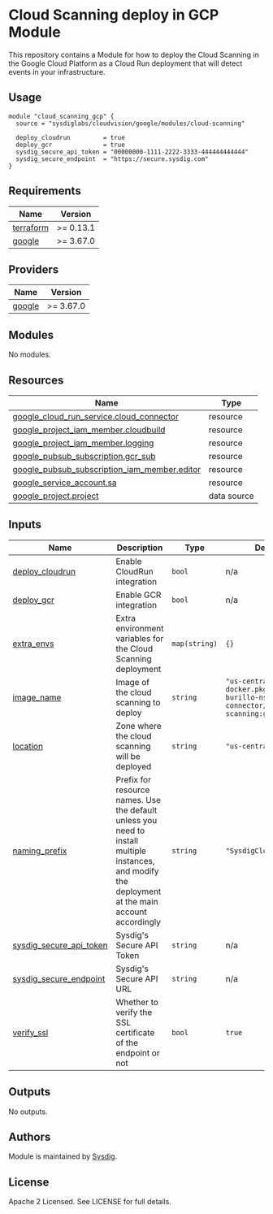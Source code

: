 # Cloud Scanning deploy in GCP Module

This repository contains a Module for how to deploy the Cloud Scanning in the Google Cloud Platform as a Cloud Run
deployment that will detect events in your infrastructure.

## Usage

```hcl
module "cloud_scanning_gcp" {
  source = "sysdiglabs/cloudvision/google/modules/cloud-scanning"

  deploy_cloudrun         = true
  deploy_gcr              = true
  sysdig_secure_api_token = "00000000-1111-2222-3333-444444444444"
  sysdig_secure_endpoint  = "https://secure.sysdig.com"
}
```

<!-- BEGINNING OF PRE-COMMIT-TERRAFORM DOCS HOOK -->
## Requirements

| Name | Version |
|------|---------|
| <a name="requirement_terraform"></a> [terraform](#requirement\_terraform) | >= 0.13.1 |
| <a name="requirement_google"></a> [google](#requirement\_google) | >= 3.67.0 |

## Providers

| Name | Version |
|------|---------|
| <a name="provider_google"></a> [google](#provider\_google) | >= 3.67.0 |

## Modules

No modules.

## Resources

| Name | Type |
|------|------|
| [google_cloud_run_service.cloud_connector](https://registry.terraform.io/providers/hashicorp/google/latest/docs/resources/cloud_run_service) | resource |
| [google_project_iam_member.cloudbuild](https://registry.terraform.io/providers/hashicorp/google/latest/docs/resources/project_iam_member) | resource |
| [google_project_iam_member.logging](https://registry.terraform.io/providers/hashicorp/google/latest/docs/resources/project_iam_member) | resource |
| [google_pubsub_subscription.gcr_sub](https://registry.terraform.io/providers/hashicorp/google/latest/docs/resources/pubsub_subscription) | resource |
| [google_pubsub_subscription_iam_member.editor](https://registry.terraform.io/providers/hashicorp/google/latest/docs/resources/pubsub_subscription_iam_member) | resource |
| [google_service_account.sa](https://registry.terraform.io/providers/hashicorp/google/latest/docs/resources/service_account) | resource |
| [google_project.project](https://registry.terraform.io/providers/hashicorp/google/latest/docs/data-sources/project) | data source |

## Inputs

| Name | Description | Type | Default | Required |
|------|-------------|------|---------|:--------:|
| <a name="input_deploy_cloudrun"></a> [deploy\_cloudrun](#input\_deploy\_cloudrun) | Enable CloudRun integration | `bool` | n/a | yes |
| <a name="input_deploy_gcr"></a> [deploy\_gcr](#input\_deploy\_gcr) | Enable GCR integration | `bool` | n/a | yes |
| <a name="input_extra_envs"></a> [extra\_envs](#input\_extra\_envs) | Extra environment variables for the Cloud Scanning deployment | `map(string)` | `{}` | no |
| <a name="input_image_name"></a> [image\_name](#input\_image\_name) | Image of the cloud scanning to deploy | `string` | `"us-central1-docker.pkg.dev/mateo-burillo-ns/cloud-connector/cloud-scanning:gcp"` | no |
| <a name="input_location"></a> [location](#input\_location) | Zone where the cloud scanning will be deployed | `string` | `"us-central1"` | no |
| <a name="input_naming_prefix"></a> [naming\_prefix](#input\_naming\_prefix) | Prefix for resource names. Use the default unless you need to install multiple instances, and modify the deployment at the main account accordingly | `string` | `"SysdigCloud"` | no |
| <a name="input_sysdig_secure_api_token"></a> [sysdig\_secure\_api\_token](#input\_sysdig\_secure\_api\_token) | Sysdig's Secure API Token | `string` | n/a | yes |
| <a name="input_sysdig_secure_endpoint"></a> [sysdig\_secure\_endpoint](#input\_sysdig\_secure\_endpoint) | Sysdig's Secure API URL | `string` | n/a | yes |
| <a name="input_verify_ssl"></a> [verify\_ssl](#input\_verify\_ssl) | Whether to verify the SSL certificate of the endpoint or not | `bool` | `true` | no |

## Outputs

No outputs.
<!-- END OF PRE-COMMIT-TERRAFORM DOCS HOOK -->

## Authors

Module is maintained by [Sysdig](https://github.com/sysdiglabs/terraform-google-cloudvision).

## License

Apache 2 Licensed. See LICENSE for full details.
